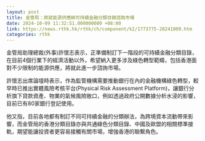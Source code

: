 ```yaml
---
layout: post
title: 金管局：將就能源供應納可持續金融分類目錄諮詢市場
date: 2024-10-09 11:32:51.000000000 +08:00
link: https://news.rthk.hk/rthk/ch/component/k2/1773775-20241009.htm
categories: rthk
---
```


金管局助理總裁(外事)許懷志表示，正準備制訂下一階段的可持續金融分類目錄，在目前4個行業下的經濟活動以外，希望納入更多涉及綠色轉型範疇，包括香港面對不少限制的能源供應，將就此進一步諮詢市場。

許懷志出席論壇時表示，作為監管機構需要推動銀行在內的金融機構綠色轉型，較早時已推出實體風險考核平台(Physical Risk Assessment Platform)，讓銀行分析旗下貸款資產、物業的氣候風險敞口，例如透過政府公開數據分析水浸的影響，目前已有80家銀行登記使用。

他又指，目前各地都有制訂不同可持續金融的分類辦法，為跨境資本流動帶來影響，而金管局的香港分類目錄亦與共通綠色分類目錄、中國及歐盟的相關標準接軌，期望能讓投資者更容易接觸有關市場，增強香港的聯繫角色。
